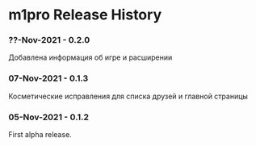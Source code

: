 m1pro Release History
================================

### ??-Nov-2021 - **0.2.0**
Добавлена информация об игре и расширении

### 07-Nov-2021 - **0.1.3**
Косметические исправления для списка друзей и главной страницы

### 05-Nov-2021 - **0.1.2**
First alpha release.